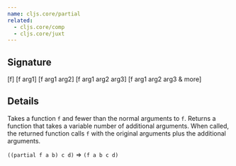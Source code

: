 ```yaml
---
name: cljs.core/partial
related:
  - cljs.core/comp
  - cljs.core/juxt
---
```


## Signature
[f]
[f arg1]
[f arg1 arg2]
[f arg1 arg2 arg3]
[f arg1 arg2 arg3 & more]


## Details

Takes a function `f` and fewer than the normal arguments to `f`. Returns a
function that takes a variable number of additional arguments. When called, the
returned function calls `f` with the original arguments plus the additional
arguments.

`((partial f a b) c d)` => `(f a b c d)`
